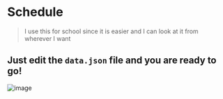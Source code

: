 # Schedule
>I use this for school since it is easier and I can look at it from wherever I want

Just edit the `data.json` file and you are ready to go!
---

![image](https://github.com/GameBear64/Schedule/assets/33098072/56703cba-89af-4d1a-9cf3-16c2c79bb679)

